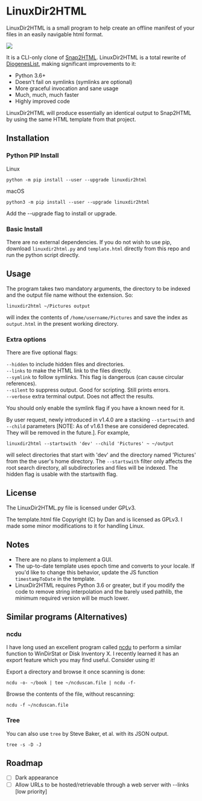 # LinuxDir2HTML
LinuxDir2HTML is a small program to help create an offline manifest of your files in an easily navigable html format.

![](linuxdir2html.webp)

It is a CLI-only clone of [Snap2HTML](https://www.rlvision.com/snap2html/). LinuxDir2HTML is a total rewrite of [DiogenesList](https://github.com/ZapperDJ/DiogenesList), making significant improvements to it:

- Python 3.6+
- Doesn't fail on symlinks (symlinks are optional)
- More graceful invocation and sane usage
- Much, much, much faster
- Highly improved code

LinuxDir2HTML will produce essentially an identical output to Snap2HTML by using the same HTML template from that project.

## Installation
### Python PIP Install
Linux

    python -m pip install --user --upgrade linuxdir2html

macOS

    python3 -m pip install --user --upgrade linuxdir2html

Add the --upgrade flag to install or upgrade.

### Basic Install
There are no external dependencies. If you do not wish to use pip, download `linuxdir2html.py` and `template.html` directly from this repo and run the python script directly.

## Usage
The program takes two mandatory arguments, the directory to be indexed and the output file name without the extension. So:

    linuxdir2html ~/Pictures output
 
will index the contents of `/home/username/Pictures` and save the index as `output.html` in the present working directory.

### Extra options
There are five optional flags:

`--hidden` to include hidden files and directories.  
`--links` to make the HTML link to the files directly.  
`--symlink` to follow symlinks. This flag is dangerous (can cause circular references).  
`--silent` to suppress output. Good for scripting. Still prints errors.  
`--verbose` extra terminal output. Does not affect the results.

You should only enable the symlink flag if you have a known need for it.

By user request, newly introduced in v1.4.0 are a stacking `--startswith` and `--child` parameters [NOTE: As of v1.6.1 these are considered deprecated. They will be removed in the future.]. For example,

    linuxdir2html --startswith 'dev' --child 'Pictures' ~ ~/output

will select directories that start with 'dev' and the directory named 'Pictures' from the the user's home directory. The `--startswith` filter only affects the root search directory, all subdirectories and files will be indexed. The hidden flag is usable with the startswith flag.


## License
The LinuxDir2HTML.py file is licensed under GPLv3.

The template.html file Copyright (C) by Dan and is licensed as GPLv3. I made some minor modifications to it for handling Linux.

## Notes
- There are no plans to implement a GUI.
- The up-to-date template uses epoch time and converts to your locale. If you'd like to change this behavior, update the JS function `timestampToDate` in the template.
- LinuxDir2HTML requires Python 3.6 or greater, but if you modify the code to remove string interpolation and the barely used pathlib, the minimum required version will be much lower.

## Similar programs (Alternatives)
### ncdu
I have long used an excellent program called [ncdu](https://dev.yorhel.nl/ncdu/man) to perform a similar function to WinDirStat or Disk Inventory X. I recently learned it has an export feature which you may find useful. Consider using it!

Export a directory and browse it once scanning is done:

    ncdu -o- ~/book | tee ~/ncduscan.file | ncdu -f-

Browse the contents of the file, without rescanning:

    ncdu -f ~/ncduscan.file

### Tree
You can also use `tree` by Steve Baker, et al. with its JSON output.
```
tree -s -D -J
```

## Roadmap

- [ ] Dark appearance
- [ ] Allow URLs to be hosted/retrievable through a web server with --links [low priority]